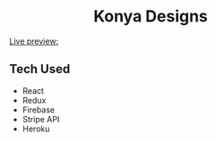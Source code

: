 <div align="center">
  <h1>Konya Designs</h1>
  
</div>

[Live preview:](https://konya-designs.herokuapp.com/)


## Tech Used

* React 
* Redux
* Firebase
* Stripe API
* Heroku

